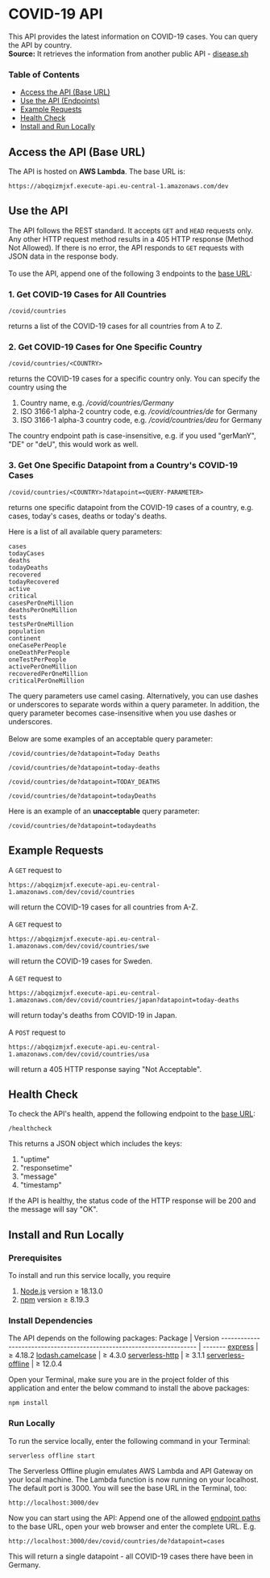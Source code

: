 # COVID-19 API
This API provides the latest information on COVID-19 cases. You can query the API by country. 
\
__Source:__ It retrieves the information from another public API - [disease.sh](https://disease.sh/)

### Table of Contents
* [Access the API (Base URL)](#access) 
* [Use the API (Endpoints)](#usage)
* [Example Requests](#examples)
* [Health Check](#healthcheck)
* [Install and Run Locally](#local)


<a name="access"></a>
## Access the API (Base URL)
The API is hosted on __AWS Lambda__. The base URL is:

```
https://abqqizmjxf.execute-api.eu-central-1.amazonaws.com/dev
```


<a name="usage"></a>
## Use the API
The API follows the REST standard. It accepts `GET` and `HEAD` requests only. Any other HTTP request method results in a 405 HTTP response (Method Not Allowed). If there is no error, the API responds to `GET` requests with JSON data in the response body.
\
\
To use the API, append one of the following 3 endpoints to the [base URL](#access):

### 1. Get COVID-19 Cases for All Countries
```
/covid/countries
```

returns a list of the COVID-19 cases for all countries from A to Z.


### 2. Get COVID-19 Cases for One Specific Country
```
/covid/countries/<COUNTRY>
```

returns the COVID-19 cases for a specific country only. You can specify the country using the

1. Country name, e.g. _/covid/countries/Germany_
2. ISO 3166-1 alpha-2 country code, e.g. _/covid/countries/de_ for Germany
2. ISO 3166-1 alpha-3 country code, e.g. _/covid/countries/deu_ for Germany

The country endpoint path is case-insensitive, e.g. if you used "gerManY", "DE" or "deU", this would work as well.


### 3. Get One Specific Datapoint from a Country's COVID-19 Cases
```
/covid/countries/<COUNTRY>?datapoint=<QUERY-PARAMETER>
```

returns one specific datapoint from the COVID-19 cases of a country, e.g. cases, today's cases, deaths or today's deaths.

Here is a list of all available query parameters:
```
cases
todayCases
deaths
todayDeaths
recovered
todayRecovered
active
critical
casesPerOneMillion
deathsPerOneMillion
tests
testsPerOneMillion
population
continent
oneCasePerPeople
oneDeathPerPeople
oneTestPerPeople
activePerOneMillion
recoveredPerOneMillion
criticalPerOneMillion
```

The query parameters use camel casing. Alternatively, you can use dashes or underscores to separate words within a query parameter. In addition, the query parameter becomes case-insensitive when you use dashes or underscores. 
\
\
Below are some examples of an acceptable query parameter:
```
/covid/countries/de?datapoint=Today Deaths

/covid/countries/de?datapoint=today-deaths

/covid/countries/de?datapoint=TODAY_DEATHS

/covid/countries/de?datapoint=todayDeaths
```

Here is an example of an __unacceptable__ query parameter:
```
/covid/countries/de?datapoint=todaydeaths
```


<a name="healthcheck"></a>
## Example Requests
A `GET` request to 
```
https://abqqizmjxf.execute-api.eu-central-1.amazonaws.com/dev/covid/countries
```
will return the COVID-19 cases for all countries from A-Z.
\
\
A `GET` request to 
```
https://abqqizmjxf.execute-api.eu-central-1.amazonaws.com/dev/covid/countries/swe
```
will return the COVID-19 cases for Sweden.
\
\
A `GET` request to 
```
https://abqqizmjxf.execute-api.eu-central-1.amazonaws.com/dev/covid/countries/japan?datapoint=today-deaths
```
will return today's deaths from COVID-19 in Japan.
\
\
A `POST` request to 
```
https://abqqizmjxf.execute-api.eu-central-1.amazonaws.com/dev/covid/countries/usa
```
will return a 405 HTTP response saying "Not Acceptable".


<a name="healthcheck"></a>
## Health Check
To check the API's health, append the following endpoint to the [base URL](#access):

```
/healthcheck
```

This returns a JSON object which includes the keys:
1. "uptime"
2. "responsetime"
3. "message" 
4. "timestamp"

If the API is healthy, the status code of the HTTP response will be 200 and the message will say "OK". 


<a name="local"></a>
## Install and Run Locally

### Prerequisites
To install and run this service locally, you require
1. [Node.js](https://nodejs.org/en/) version ≥ 18.13.0
2. [npm](https://docs.npmjs.com/downloading-and-installing-node-js-and-npm) version ≥ 8.19.3


### Install Dependencies
The API depends on the following packages:
Package                                                                | Version
---------------------------------------------------------------------- | -------
[express](https://www.npmjs.com/package/express)                       | ≥ 4.18.2
[lodash.camelcase](https://www.npmjs.com/package/lodash.camelcase)     | ≥ 4.3.0
[serverless-http](https://www.npmjs.com/package/serverless-http)       | ≥ 3.1.1
[serverless-offline](https://www.npmjs.com/package/serverless-offline) | ≥ 12.0.4


Open your Terminal, make sure you are in the project folder of this application and enter the below command to install the above packages:
```
npm install
````


### Run Locally
To run the service locally, enter the following command in your Terminal:
```
serverless offline start
````

The Serverless Offline plugin emulates AWS Lambda and API Gateway on your local machine. The Lambda function is now running on your localhost. The default port is 3000. You will see the base URL in the Terminal, too:
```
http://localhost:3000/dev
````

Now you can start using the API: Append one of the allowed [endpoint paths](#usage) to the base URL, open your web browser and enter the complete URL. E.g.
```
http://localhost:3000/dev/covid/countries/de?datapoint=cases
````
This will return a single datapoint - all COVID-19 cases there have been in Germany.













